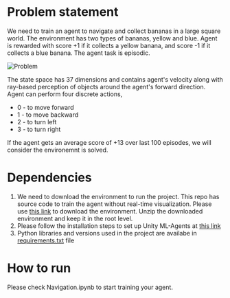 # Problem statement
We need to train an agent to navigate and collect bananas in a large square world. The environment has two types of bananas, yellow and blue. Agent is rewarded with score +1 if it collects a yellow banana, and score -1 if it collects a blue banana. The agent task is episodic.

![Problem](https://user-images.githubusercontent.com/10624937/42135619-d90f2f28-7d12-11e8-8823-82b970a54d7e.gif)

The state space has 37 dimensions and contains agent's velocity along with ray-based perception of objects around the agent's forward direction. Agent can perform four discrete actions,
 * 0 - to move forward
 * 1 - to move backward
 * 2 - to turn left
 * 3 - to turn right

If the agent gets an average score of +13 over last 100 episodes, we will consider the environemnt is solved.

# Dependencies
1. We need to download the environment to run the project. This repo has source code to train the agent without real-time visualization. Please use [this link](https://s3-us-west-1.amazonaws.com/udacity-drlnd/P1/Banana/Banana_Linux_NoVis.zip) to download the environment. Unzip the downloaded environment and keep it in the root level.
2. Please follow the installation steps to set up Unity ML-Agents at [this link](https://github.com/Unity-Technologies/ml-agents/blob/master/docs/Installation.md)
3. Python libraries and versions used in the project are availabe in [requirements.txt](requirements.txt) file

# How to run
Please check Navigation.ipynb to start training your agent.
